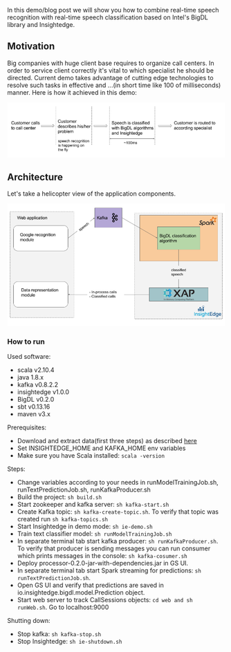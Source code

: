 In this demo/blog post we will show you how to combine real-time speech recognition with real-time speech classification based on Intel's BigDL library and Insightedge.

## Motivation
Big companies with huge client base requires to organize call centers. In order to service client correctly it's vital to which specialist he should be directed. Current demo takes advantage of cutting edge technologies to resolve such tasks in effective and ...(in short time like 100 of milliseconds) manner.
Here is how it achieved in this demo:

![Genral flow](flow.png)


## Architecture
Let's take a helicopter view of the application components.

![Genral flow](architecture.png)


### How to run

Used software:
* scala v2.10.4
* java 1.8.x
* kafka v0.8.2.2
* insightedge v1.0.0
* BigDL v0.2.0
* sbt v0.13.16
* maven v3.x

Prerequisites:
* Download and extract data(first three steps) as described [here](https://github.com/intel-analytics/BigDL/tree/master/spark/dl/src/main/scala/com/intel/analytics/bigdl/example/textclassification)
* Set INSIGHTEDGE_HOME and KAFKA_HOME env variables
* Make sure you have Scala installed: ```scala -version```

Steps:
* Change variables according to your needs in runModelTrainingJob.sh, runTextPredictionJob.sh, runKafkaProducer.sh 
* Build the project: ```sh build.sh```
* Start zookeeper and kafka server: ```sh kafka-start.sh```
* Create Kafka topic: ```sh kafka-create-topic.sh```. To verify that topic was created run ```sh kafka-topics.sh```
* Start Insightedge in demo mode: ```sh ie-demo.sh```
* Train text classifier model: ```sh runModelTrainingJob.sh```
* In separate terminal tab start kafka producer: ```sh runKafkaProducer.sh```. To verify that producer is sending messages you can run consumer which prints messages in the console: ```sh kafka-cosumer.sh```
* Deploy processor-0.2.0-jar-with-dependencies.jar in GS UI.
* In separate terminal tab start Spark streaming for predictions: ```sh runTextPredictionJob.sh```.
* Open GS UI and verify that predictions are saved in io.insightedge.bigdl.model.Prediction object.
* Start web server to track CallSessions objects: ```cd web and sh runWeb.sh```. Go to localhost:9000

Shutting down:
* Stop kafka: ```sh kafka-stop.sh```
* Stop Insightedge: ```sh ie-shutdown.sh```
